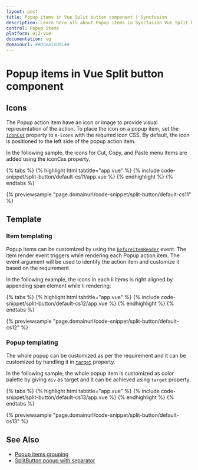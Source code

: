 ```yaml
---
layout: post
title: Popup items in Vue Split button component | Syncfusion
description: Learn here all about Popup items in Syncfusion Vue Split button component of Syncfusion Essential JS 2 and more.
control: Popup items 
platform: ej2-vue
documentation: ug
domainurl: ##DomainURL##
---
```


# Popup items in Vue Split button component

## Icons

The Popup action item have an icon or image to provide visual representation of the action. To place the icon on a popup item, set the [`iconCss`](https://ej2.syncfusion.com/vue/documentation/api/split-button#iconcss) property to `e-icons` with the required icon CSS. By default, the icon is positioned to the left side of the popup action item.

In the following sample, the icons for Cut, Copy, and Paste menu items are added using the iconCss property.

{% tabs %}
{% highlight html tabtitle="app.vue" %}
{% include code-snippet/split-button/default-cs11/app.vue %}
{% endhighlight %}
{% endtabs %}
        
{% previewsample "page.domainurl/code-snippet/split-button/default-cs11" %}

## Template

### Item templating

Popup items can be customized by using the [`beforeItemRender`](https://ej2.syncfusion.com/vue/documentation/api/split-button#beforeitemrender) event. The item render event triggers while rendering each Popup action item. The event argument will be used to identify the action item and customize it based on the requirement.

In the following example, the icons in each li items is right aligned by appending span element while li rendering:

{% tabs %}
{% highlight html tabtitle="app.vue" %}
{% include code-snippet/split-button/default-cs12/app.vue %}
{% endhighlight %}
{% endtabs %}
        
{% previewsample "page.domainurl/code-snippet/split-button/default-cs12" %}

### Popup templating

The whole popup can be customized as per the requirement and it can be customized by handling it in [`target`](https://ej2.syncfusion.com/vue/documentation/api/split-button#target) property.

In the following sample, the whole popup item is customized as color palette by giving `div` as target and it can be achieved using `target` property.

{% tabs %}
{% highlight html tabtitle="app.vue" %}
{% include code-snippet/split-button/default-cs13/app.vue %}
{% endhighlight %}
{% endtabs %}
        
{% previewsample "page.domainurl/code-snippet/split-button/default-cs13" %}

## See Also

* [Popup items grouping](./how-to/group-items-in-popup)
* [SplitButton popup with separator](./icons-and-separator#separator)